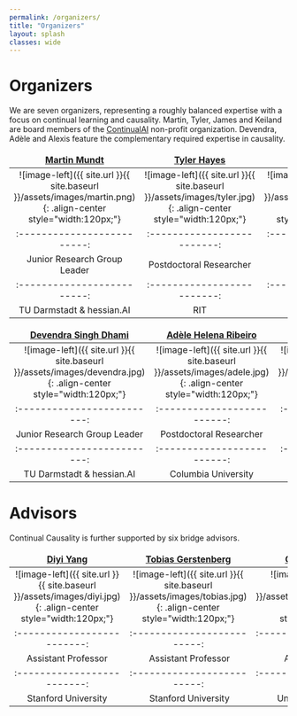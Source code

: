 ```yaml
---
permalink: /organizers/
title: "Organizers"
layout: splash
classes: wide
---
```

 <style type="text/css">
    .image-left {
      display: block;
      margin-left: auto;
      margin-right: auto;
      float: right;
    }
    td, th {
   		border: none!important;
   	} 
 </style>


# Organizers
We are seven organizers, representing a roughly balanced expertise with a focus on continual learning and causality. Martin, Tyler, James and Keiland are board members of the [ContinualAI](https://www.continualai.org) non-profit organization. Devendra, Adèle and Alexis feature the complementary required expertise in causality. 

 <a href="http://owll-lab.com">Martin Mundt</a>    |  <a href="https://tyler-hayes.github.io">Tyler Hayes</a> | <a href="https://jamessealesmith.github.io">James Smith</a> | <a href="https://www.kwcooper.xyz">Keiland Cooper</a>
:-------------------------:|:-------------------------:|:-------------------------:|:-------------------------: 
![image-left]({{ site.url }}{{ site.baseurl }}/assets/images/martin.png){: .align-center style="width:120px;"}  |  ![image-left]({{ site.url }}{{ site.baseurl }}/assets/images/tyler.jpg){: .align-center style="width:120px;"} | ![image-left]({{ site.url }}{{ site.baseurl }}/assets/images/james.jpg){: .align-center style="width:120px;"} | ![image-left]({{ site.url }}{{ site.baseurl }}/assets/images/keiland.jpg){: .align-center style="width:120px;"}
:-------------------------:|:-------------------------:|:-------------------------:|:-------------------------: 
Junior Research Group Leader  | Postdoctoral Researcher | PhD Student | PhD Student 
:-------------------------:|:-------------------------:|:-------------------------: 
TU Darmstadt & hessian.AI | RIT | Georgia Tech | University of California


<a href="https://sites.google.com/view/devendradhami">Devendra Singh Dhami</a> |  <a href="https://adele.github.io">Adèle Helena Ribeiro</a> | <a href="https://alexisbellot.github.io/Website/">Alexis Bellot</a>
:-------------------------:|:-------------------------:|:-------------------------:
![image-left]({{ site.url }}{{ site.baseurl }}/assets/images/devendra.jpg){: .align-center style="width:120px;"}  |  ![image-left]({{ site.url }}{{ site.baseurl }}/assets/images/adele.jpg){: .align-center style="width:120px;"} | ![image-left]({{ site.url }}{{ site.baseurl }}/assets/images/alexis.jpg){: .align-center style="width:120px;"} 
:-------------------------:|:-------------------------:|:-------------------------:
Junior Research Group Leader  | Postdoctoral Researcher | Research Scientist
:-------------------------:|:-------------------------:|:-------------------------: 
TU Darmstadt & hessian.AI | Columbia University | DeepMind

# Advisors

Continual Causality is further supported by six bridge advisors. 

<a href="https://cs.stanford.edu/~diyiy/">Diyi Yang</a> | <a href="https://cicl.stanford.edu/member/tobias_gerstenberg/">Tobias Gerstenberg</a> | <a href="https://chriskanan.com">Christopher Kanan</a> | <a href="https://ml-research.github.io/people/kkersting/">Kristian Kersting</a> | <a href="https://webdocs.cs.ualberta.ca/~whitem/">Martha White</a> | <a href="https://sites.google.com/view/razp">Razvan Pascanu</a>
:-------------------------:|:-------------------------:|:-------------------------:|:-------------------------:|:-------------------------:|:-------------------------: 
![image-left]({{ site.url }}{{ site.baseurl }}/assets/images/diyi.jpg){: .align-center style="width:120px;"} | ![image-left]({{ site.url }}{{ site.baseurl }}/assets/images/tobias.jpg){: .align-center style="width:120px;"} | ![image-left]({{ site.url }}{{ site.baseurl }}/assets/images/christopher.jpg){: .align-center style="width:120px;"} | ![image-left]({{ site.url }}{{ site.baseurl }}/assets/images/kristian.jpg){: .align-center style="width:120px;"} | ![image-left]({{ site.url }}{{ site.baseurl }}/assets/images/martha.jpg){: .align-center style="width:120px;"} | ![image-left]({{ site.url }}{{ site.baseurl }}/assets/images/razvan.jpg){: .align-center style="width:120px;"}
:-------------------------:|:-------------------------:|:-------------------------:|:-------------------------:|:-------------------------:|:-------------------------: 
Assistant Professor | Assistant Professor | Associate Professor | Full Professor | Associate Professor | Research Scientist
:-------------------------:|:-------------------------:|:-------------------------:|:-------------------------:|:-------------------------:|:-------------------------: 
Stanford University | Stanford University | University of Rochester | TU Darmstadt, hessian.AI | University of Alberta, Amii | DeepMind  








